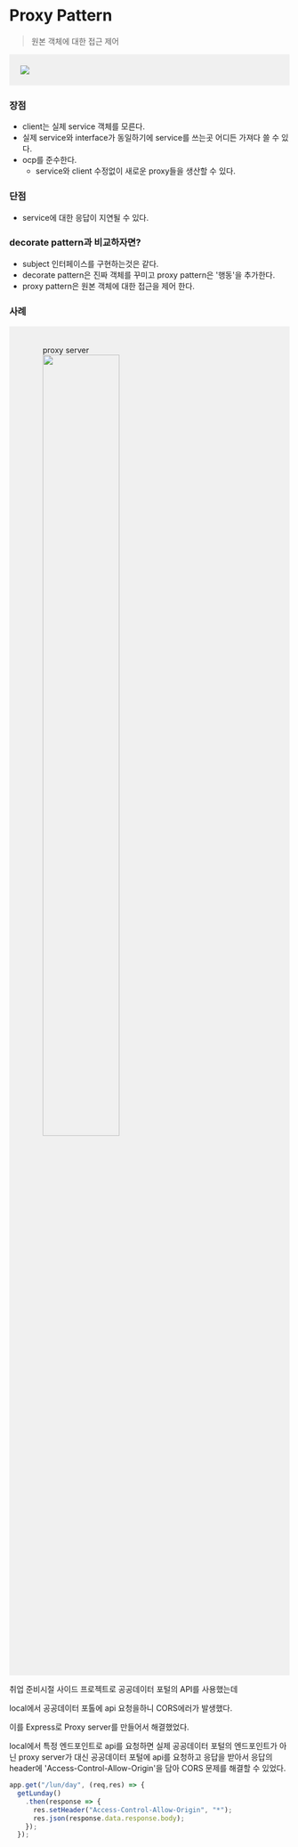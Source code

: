 # Proxy Pattern

> 원본 객체에 대한 접근 제어

<div style="background-color: #F0F0F0; padding: 20px;">
  <img src='https://upload.wikimedia.org/wikipedia/commons/thumb/7/75/Proxy_pattern_diagram.svg/439px-Proxy_pattern_diagram.svg.png' > 
</div>

### 장점
- client는 실제 service 객체를 모른다.
- 실제 service와 interface가 동일하기에 service를 쓰는곳 어디든 가져다 쓸 수 있다.
- ocp를 준수한다. 
  - service와 client 수정없이 새로운 proxy들을 생산할 수 있다.

### 단점
- service에 대한 응답이 지연될 수 있다.

### decorate pattern과 비교하자면?

- subject 인터페이스를 구현하는것은 같다.
- decorate pattern은 진짜 객체를 꾸미고 proxy pattern은 '행동'을 추가한다.
- proxy pattern은 원본 객체에 대한 접근을 제어 한다. 

### 사례

<div style="background-color: #F0F0F0; padding: 20px;">
  <figure>
    <figcaption>proxy server</figcaption>
    <img src='https://upload.wikimedia.org/wikipedia/commons/thumb/b/bb/Proxy_concept_en.svg/554px-Proxy_concept_en.svg.png' width='60%'> 
  <figure/>
</div>

취업 준비시절 사이드 프로젝트로 공공데이터 포털의 API를 사용했는데

local에서 공공데이터 포톨에 api 요청을하니 CORS에러가 발생했다. 

이를 Express로 Proxy server를 만들어서 해결했었다. 

local에서 특정 엔드포인트로 api를 요청하면 실제 공공데이터 포털의 엔드포인트가 아닌 proxy server가 대신 공공데이터 포털에 api를 요청하고 응답을 받아서 응답의 header에 'Access-Control-Allow-Origin'을 담아 CORS 문제를 해결할 수 있었다.

``` js
app.get("/lun/day", (req,res) => {
  getLunday()
    .then(response => {
      res.setHeader("Access-Control-Allow-Origin", "*");
      res.json(response.data.response.body);
    });
  });
```

